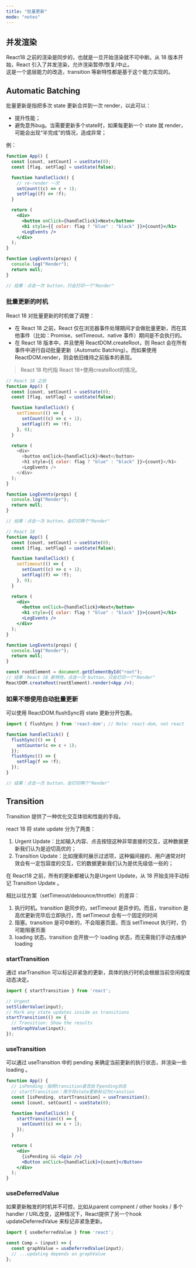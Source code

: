 ```yaml
---
title: "批量更新"
mode: "notes"
---
```


## 并发渲染

React18 之前的渲染是同步的，也就是一旦开始渲染就不可中断。从 18 版本开始，React 引入了并发渲染，允许渲染暂停/恢复/中止。  
这是一个底层能力的改造，transition 等新特性都是基于这个能力实现的。

## Automatic Batching

批量更新是指把多次 state 更新合并到一次 render，以此可以：
- 提升性能；
- 避免意外bug。当需要更新多个state时，如果每更新一个 state 就 render，可能会出现“半完成”的情况，造成异常；

例：

```jsx
function App() {
  const [count, setCount] = useState(0);
  const [flag, setFlag] = useState(false);

  function handleClick() {
    // re-render 一次
    setCount((c) => c + 1);
    setFlag((f) => !f);
  }

  return (
    <div>
      <button onClick={handleClick}>Next</button>
      <h1 style={{ color: flag ? "blue" : "black" }}>{count}</h1>
      <LogEvents />
    </div>
  );
}

function LogEvents(props) {
  console.log("Render");
  return null;
}

// 结果：点击一次 button，只会打印一个"Render"
```

### 批量更新的时机

React 18 对批量更新的时机做了调整：

- 在 React 18 之前，React 仅在浏览器事件处理期间才会做批量更新，而在其他事件（比如：Promise、setTimeout、native 事件）期间是不会执行的。
- 在 React 18 版本中，并且使用 ReactDOM.createRoot，则 React 会在所有事件中进行自动批量更新（Automatic Batching）。而如果使用ReactDOM.render，则会依旧维持之前版本的表现。

>  React 18 均代指 React 18+使用createRoot的情况。

```js
// React 18 之前
function App() {
  const [count, setCount] = useState(0);
  const [flag, setFlag] = useState(false);

  function handleClick() {
    setTimeout(() => {
      setCount((c) => c + 1);
      setFlag((f) => !f);
    }, 0);
  }

  return (
    <div>
      <button onClick={handleClick}>Next</button>
      <h1 style={{ color: flag ? "blue" : "black" }}>{count}</h1>
      <LogEvents />
    </div>
  );
}

function LogEvents(props) {
  console.log("Render");
  return null;
}

// 结果：点击一次 button，会打印两个"Render"
```

```jsx
// React 18 
function App() {
  const [count, setCount] = useState(0);
  const [flag, setFlag] = useState(false);

  function handleClick() {
    setTimeout(() => {
      setCount((c) => c + 1);
      setFlag((f) => !f);
    }, 0);
  }

  return (
    <div>
      <button onClick={handleClick}>Next</button>
      <h1 style={{ color: flag ? "blue" : "black" }}>{count}</h1>
      <LogEvents />
    </div>
  );
}

function LogEvents(props) {
  console.log("Render");
  return null;
}

const rootElement = document.getElementById("root");
// 结果：React 18 新特性。点击一次 button，只会打印一个"Render"
ReactDOM.createRoot(rootElement).render(<App />);
```

### 如果不想使用自动批量更新

可以使用 ReactDOM.flushSync将 state 更新分开包裹。

```js
import { flushSync } from 'react-dom'; // Note: react-dom, not react

function handleClick() {
  flushSync(() => {
    setCounter(c => c + 1);
  });
  flushSync(() => {
    setFlag(f => !f);
  });
}

// 结果：点击一次 button，会打印两个"Render"
```

## Transition

Transition 提供了一种优化交互体验和性能的手段。

react 18 将 state update 分为了两类： 

1. Urgent Update：比如输入内容、点击按钮这种非常直接的交互，这种数据更新我们认为是迫切高优的；
2. Transition Update：比如搜索时展示过滤项，这种偏间接的、用户通常对时效会有一定包容度的交互，它的数据更新我们认为是优先级低一些的；

在 React18 之前，所有的更新都被认为是Urgent Update，从 18 开始支持手动标记 Transition Update 。

相比以往方案（setTimeout/debounce/throttle）的差异：

1. 执行时机。transition 是同步的，setTimeout 是异步的。而且，transition 是高优更新完毕后立即执行，而 setTimeout 会有一个固定的时间
2. 阻塞。transition 是可中断的，不会阻塞页面，而当 setTimeout 执行时，仍可能阻塞页面
3. loading 状态。transition 会开放一个 loading 状态，而无需我们手动去维护 loading

### startTransition

通过 starTransition 可以标记非紧急的更新，具体的执行时机会根据当前空闲程度动态决定。

```jsx
import { startTransition } from 'react';

// Urgent
setSliderValue(input);
// Mark any state updates inside as transitions
startTransition(() => {
  // Transition: Show the results
  setGraphValue(input);
});
```

### useTransition

可以通过 useTransition 中的 pending 来确定当前更新的执行状态，并渲染一些 loading 。

```jsx
function App() {
  // isPending：指明transition是否处于pending状态
  // startTransition：用于将state更新标记为transtion
  const [isPending, startTransition] = useTransition();
  const [count, setCount] = useState(0);

  function handleClick() {
    startTransition(() => {
      setCount((c) => c + 1);
    });
  }

  return (
    <div>
      {isPending && <Spin />}
      <Button onClick={handleClick}>{count}</Button>
    </div>
  );
}
```

### useDeferredValue

如果更新触发的时机并不可控，比如从parent compnent / other hooks / 多个handler / URL改变，这种情况下，React提供了另一个hook updateDeferredValue 来标记非紧急更新。

```jsx
import { useDeferredValue } from 'react';

const Comp = (input) => {
  const graphValue = useDeferredValue(input);
  // ...updating depends on graphValue
};
```